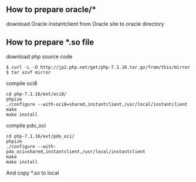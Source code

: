 ## How to prepare oracle/*
download Oracle instantclient from Oracle site to oracle directory  

## How to prepare *.so file

download php source code

```
$ curl -L -O http://jp2.php.net/get/php-7.1.16.tar.gz/from/this/mirror
$ tar xzvf mirror
```

compile oci8

```
cd php-7.1.16/ext/oci8/
phpize
./configure --with-oci8=shared,instantclient,/usr/local/instantclient
make
make install
```

compile pdo\_oci

```
cd php-7.1.16/ext/pdo_oci/
phpize
./configure --with-pdo_oci=shared,instantclient,/usr/local/instantclient
make
make install
```

And copy *.so to local








